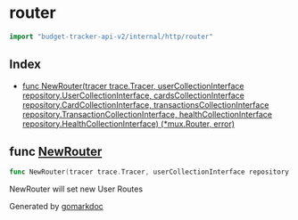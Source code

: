 <!-- Code generated by gomarkdoc. DO NOT EDIT -->

# router

```go
import "budget-tracker-api-v2/internal/http/router"
```

## Index

- [func NewRouter\(tracer trace.Tracer, userCollectionInterface repository.UserCollectionInterface, cardsCollectionInterface repository.CardCollectionInterface, transactionsCollectionInterface repository.TransactionCollectionInterface, healthCollectionInterface repository.HealthCollectionInterface\) \(\*mux.Router, error\)](<#NewRouter>)


<a name="NewRouter"></a>
## func [NewRouter](<https://github.com/vsantos/budget-tracker-api-v2/blob/main/internal/http/router/routes.go#L17-L23>)

```go
func NewRouter(tracer trace.Tracer, userCollectionInterface repository.UserCollectionInterface, cardsCollectionInterface repository.CardCollectionInterface, transactionsCollectionInterface repository.TransactionCollectionInterface, healthCollectionInterface repository.HealthCollectionInterface) (*mux.Router, error)
```

NewRouter will set new User Routes

Generated by [gomarkdoc](<https://github.com/princjef/gomarkdoc>)

